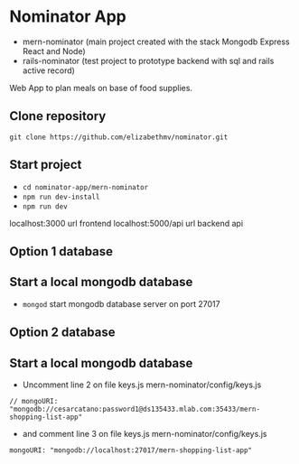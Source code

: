 # Nominator App

* mern-nominator (main project created with the stack Mongodb Express React and Node)
* rails-nominator (test project to prototype backend with sql and rails active record)

Web App to plan meals on base of food supplies.


## Clone repository

`git clone https://github.com/elizabethmv/nominator.git`

## Start project

* `cd nominator-app/mern-nominator`
* `npm run dev-install`
* `npm run dev`

localhost:3000 url frontend
localhost:5000/api url backend api

## Option 1 database

## Start a local mongodb database

* `mongod` start mongodb database server on port 27017

## Option 2 database

## Start a local mongodb database

* Uncomment line 2 on file keys.js mern-nominator/config/keys.js

`// mongoURI: "mongodb://cesarcatano:password1@ds135433.mlab.com:35433/mern-shopping-list-app"`

* and comment line 3 on file keys.js mern-nominator/config/keys.js

`mongoURI: "mongodb://localhost:27017/mern-shopping-list-app"`


